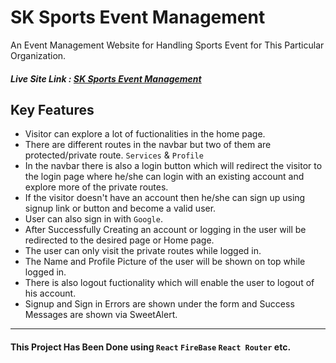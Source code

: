 # SK Sports Event Management

An Event Management Website for Handling Sports Event for This Particular Organization.


##### Live Site Link : [ SK Sports Event Management ](https://sk-sports-sakib.netlify.app/)

## Key Features 

- Visitor can explore a lot of fuctionalities in the home page.
- There are different routes in the navbar but two of them are protected/private route. `Services` & `Profile`
- In the navbar there is also a login button which will redirect the visitor to the login page where he/she can login with an existing account and explore more of the private routes.
- If the visitor doesn't have an account then he/she can sign up using signup link or button and become a valid user.
- User can also sign in with `Google`.
- After Successfully Creating an account or logging in the user will be redirected to the desired page or Home page.
- The user can only visit the private routes while logged in.
- The Name and Profile Picture of the user will be shown on top while logged in.
- There is also logout fuctionality which will enable the user to logout of his account.
- Signup and Sign in Errors are shown under the form and Success Messages are shown via SweetAlert.


***

#### This Project Has Been Done using `React` `FireBase` `React Router` etc.

